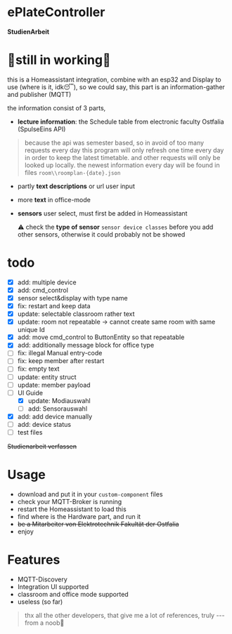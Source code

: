 # ePlateController

**StudienArbeit**

# 🚧still in working🚧

this is a Homeassistant integration, combine with an esp32 and Display to use (where is it, idk😴), so we could say, this part is an information-gather and publisher (MQTT)

the information consist of 3 parts, 
- **lecture information**: the Schedule table from electronic faculty Ostfalia (SpulseEins API)
> because the api was semester based, so in avoid of too many requests every day this program will only refresh one time every day in order to keep the latest timetable. and other requests will only be looked up locally. the newest information every day will be found in files `room\\roomplan-{date}.json`
- partly **text descriptions** or url
  user input

- more **text** in office-mode

- **sensors**
  user select, must first be added in Homeassistant

  ⚠ check the **type of sensor** `sensor device classes` before you add other sensors, otherwise it could  probably not be showed

# todo

- [x] add: multiple device
- [x] add: cmd_control
- [x] sensor select&display with type name
- [x] fix: restart and keep data
- [x] update: selectable classroom rather text
- [x] update: room not repeatable -> cannot create same room with same unique Id
- [x] add: move cmd_control to ButtonEntity so that repeatable 
- [x] add: additionally message block for office type 
- [ ] fix: illegal Manual entry-code 
- [ ] fix: keep member after restart
- [ ] fix: empty text
- [ ] update: entity struct
- [ ] update: member payload
- [ ] UI Guide
  - [x] update: Modiauswahl 
  - [ ] add: Sensorauswahl

- [x] add: add device manually
- [ ] add: device status
- [ ] test files

~~Studienarbeit verfassen~~


# Usage
- download and put it in your `custom-component` files
- check your MQTT-Broker is running
- restart the Homeassistant to load this
- find where is the Hardware part, and run it
- ~~be a Mitarbeiter von Elektrotechnik Fakultät der Ostfalia~~ 
- enjoy

# Features
- MQTT-Discovery
- Integration UI supported
- classroom and office mode supported
- useless (so far)

> thx all the other developers, that give me a lot of references, truly
> ---from a noob🥰
